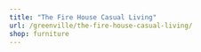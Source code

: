 ```yaml
---
title: "The Fire House Casual Living"
url: /greenville/the-fire-house-casual-living/
shop: furniture
---
```

